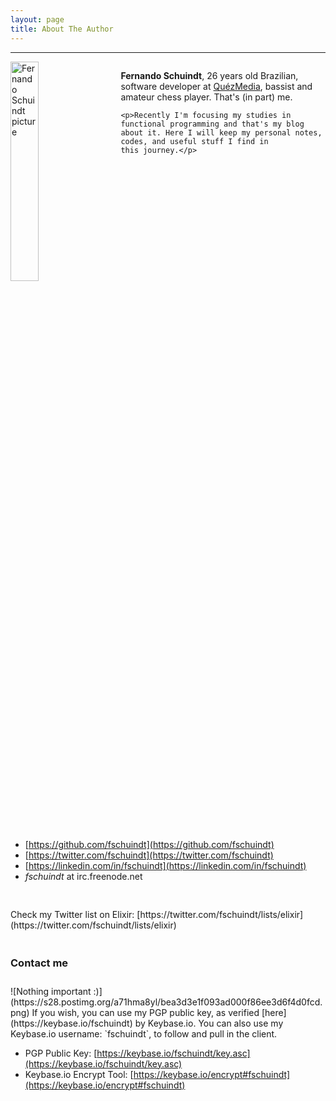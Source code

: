 ```yaml
---
layout: page
title: About The Author
---
```


* * *

<div style="width: 100%">
  <img style="width: 30%; float: left;" src="https://s12.postimg.org/yu9m4mwd9/fernando_schuindt_blog.png" alt="Fernando Schuindt picture" />

  <div style="width: 65%; float: right;">
    <p><strong>Fernando Schuindt</strong>, 26 years old Brazilian, software developer at <a href="http://www.quezmedia.com/">QuézMedia</a>, bassist and amateur
    chess player. That's (in part) me.</p>

    <p>Recently I'm focusing my studies in functional programming and that's my blog
    about it. Here I will keep my personal notes, codes, and useful stuff I find in
    this journey.</p>
  </div>

  <div style="clear: both;">
  </div>
</div>

<div style="height: 60px;">
</div>

+ [https://github.com/fschuindt](https://github.com/fschuindt)
+ [https://twitter.com/fschuindt](https://twitter.com/fschuindt)
+ [https://linkedin.com/in/fschuindt](https://linkedin.com/in/fschuindt)
+ *fschuindt* at irc.freenode.net

<div style="height: 30px;"></div>
Check my Twitter list on Elixir: [https://twitter.com/fschuindt/lists/elixir](https://twitter.com/fschuindt/lists/elixir)

<div style="height: 20px;"></div>
<h3>Contact me</h3>
<div style="height: 10px;"></div>
![Nothing important :)](https://s28.postimg.org/a71hma8yl/bea3d3e1f093ad000f86ee3d6f4d0fcd.png)
If you wish, you can use my PGP public key, as verified [here](https://keybase.io/fschuindt) by Keybase.io.  
You can also use my Keybase.io username: `fschuindt`, to follow and pull in the client.

+ PGP Public Key: [https://keybase.io/fschuindt/key.asc](https://keybase.io/fschuindt/key.asc)
+ Keybase.io Encrypt Tool: [https://keybase.io/encrypt#fschuindt](https://keybase.io/encrypt#fschuindt)
